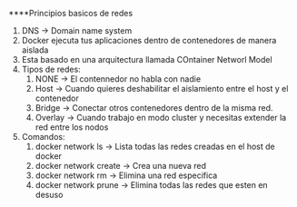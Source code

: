 ****Principios basicos de redes
1. DNS  -> Domain name system
2. Docker ejecuta tus aplicaciones dentro de contenedores de manera aislada
3. Esta basado en una arquitectura llamada COntainer Networl Model
4. Tipos de redes:
   1. NONE  -> El contennedor no habla con nadie
   2. Host  -> Cuando quieres deshabilitar el aislamiento entre el host y el contenedor
   3. Bridge  -> Conectar otros contenedores dentro de la misma red.
   4. Overlay -> Cuando trabajo en modo cluster y necesitas extender la red entre los nodos
5. Comandos:
   1. docker network ls -> Lista todas las redes creadas en el host de docker
   2. docker network create -> Crea una nueva red
   3. docker network rm -> Elimina una red especifica
   4. docker network prune  -> Elimina todas las redes que esten en desuso 